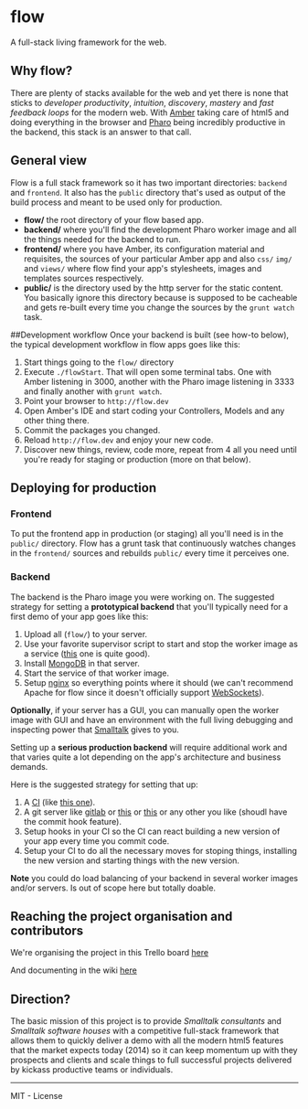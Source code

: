 flow
====

A full-stack living framework for the web. 

## Why flow?

There are plenty of stacks available for the web and yet there is none that sticks to *developer productivity*, *intuition*, *discovery*, *mastery* and *fast feedback loops* for the modern web. With [Amber](http://amber-lang.net/) taking care of html5 and doing everything in the browser and [Pharo](http://pharo.org/) being incredibly productive in the backend, this stack is an answer to that call. 

## General view

Flow is a full stack framework so it has two important directories:  `backend` and `frontend`. It also has the `public` directory that's used as output of the build process and meant to be used only for production.

- **flow/** the root directory of your flow based app.
- **backend/** where you'll find the development Pharo worker image and all the things needed for the backend to run.
- **frontend/** where you have Amber, its configuration material and requisites, the sources of your particular Amber app and  also `css/` `img/` and `views/` where flow find your app's stylesheets, images and templates sources respectively.
- **public/** is the directory used by the http server for the static content. You basically ignore this directory because is supposed to be cacheable and gets re-built every time you change the sources by the `grunt watch` task.

##Development workflow
Once your backend is built (see how-to below), the typical development workflow in flow  apps goes like this:

1. Start things going to the `flow/` directory 
2. Execute `./flowStart`. That will open some terminal tabs. One with Amber listening in 3000, another with the Pharo image listening in 3333 and finally another with `grunt watch`.
2. Point your browser to `http://flow.dev`
3. Open Amber's IDE and start coding your Controllers, Models and any other thing there.
4. Commit the packages you changed.
5. Reload `http://flow.dev` and enjoy your new code.
6. Discover new things, review, code more, repeat from 4 all you need until you're ready for staging or production (more on that below).

## Deploying for production

### Frontend
To put the frontend app in production (or staging) all you'll need is in the `public/` directory. Flow has a grunt task that continuously watches changes in the `frontend/` sources and rebuilds `public/` every time it perceives one.

### Backend
The backend is the Pharo image you were working on. The suggested strategy for setting a **prototypical backend** that you'll typically need for a first demo of your app goes like this:

1. Upload all (`flow/`) to your server. 
2. Use your favorite supervisor script to start and stop the worker image as a service ([this](http://supervisord.org/) one is quite good).
3. Install [MongoDB](http://www.mongodb.org/) in that server.
4. Start the service of that worker image.
5. Setup [nginx](http://en.wikipedia.org/wiki/Nginx) so everything points where it should (we can't recommend Apache for flow since it doesn't officially support [WebSockets](http://en.wikipedia.org/wiki/WebSocket)).

**Optionally**, if your server has a GUI, you can manually open the worker image with GUI and have an environment with the full living debugging and inspecting power that [Smalltalk](http://en.wikipedia.org/wiki/Smalltalk) gives to you.

Setting up a **serious production backend** will require additional work and that varies quite a lot depending on the app's architecture and business demands. 

Here is the suggested strategy for setting that up: 

1. A [CI](http://en.wikipedia.org/wiki/Continuous_integration) (like [this one](http://jenkins-ci.org/)). 
2. A git server like [gitlab](https://about.gitlab.com/) or [this](https://github.com/) or [this](https://bitbucket.org/) or any other you like (shoudl have the commit hook feature).
3. Setup hooks in your CI so the CI can react building a new version of your app every time you commit code.
3. Setup your CI to do all the necessary moves for stoping things, installing the new version and starting things with the new version.

**Note** you could do load balancing of your backend in several worker images and/or servers. Is out of scope here but totally doable.

## Reaching the project organisation and contributors

We're organising the project in this Trello board [here](https://trello.com/b/oQ17lPpV/flow)

And documenting in the wiki [here](https://github.com/sebastianconcept/flow/wiki)

## Direction?

The basic mission of this project is to provide *Smalltalk consultants* and *Smalltalk software houses* with a competitive full-stack framework that allows them to quickly deliver a demo with all the modern html5 features that the market expects today (2014) so it can keep momentum up with they prospects and clients and scale things to full successful projects delivered by kickass productive teams or individuals.

____

MIT - License